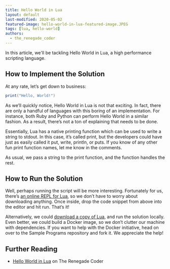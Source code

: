 ```yaml
---
title: Hello World in Lua
layout: default
last-modified: 2020-05-02
featured-image: hello-world-in-lua-featured-image.JPEG
tags: [lua, hello-world]
authors:
  - the_renegade_coder
---
```


In this article, we'll be tackling Hello World in Lua, a high performance
scripting language.

## How to Implement the Solution

At any rate, let’s get down to business:

```lua
print("Hello, World!")
```

As we’ll quickly notice, Hello World in Lua is not that exciting. In fact, there
are only a handful of languages with this boring of an implementation. For
instance, both Ruby and Python can perform Hello World in a similar fashion.
As a result, there’s not a ton of explaining that needs to be done.

Essentially, Lua has a native printing function which can be used to write a
string to stdout. In this case, it’s called print, but the developers could
have just as easily called it put, write, println, or puts. If you know of any
other fun print function names, let me know in the comments.

As usual, we pass a string to the print function, and the function handles the
rest.

## How to Run the Solution

Well, perhaps running the script will be more interesting. Fortunately for us,
there’s [an online REPL for Lua][2], so we don’t have to worry about downloading
anything. Once inside, drop the code snippet from above into the editor and hit
run. That’s it!

Alternatively, we could [download a copy of Lua][3], and run the solution locally.
Even better, we could build a Docker image, so we don’t clutter our machine with
dependencies. If you want to help with the Docker initiative, head on over to
the Sample Programs repository and fork it. We appreciate the help!

## Further Reading

- [Hello World in Lua][1] on The Renegade Coder

[1]: https://therenegadecoder.com/code/hello-world-in-lua/
[2]: https://repl.it/languages/lua
[3]: https://www.lua.org/download.html
